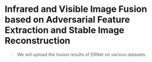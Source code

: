 # Infrared and Visible Image Fusion based on Adversarial Feature Extraction and Stable Image Reconstruction
> We will upload the fusion results of ERNet on various datasets.
